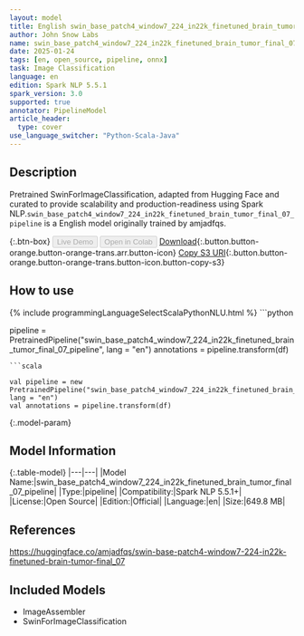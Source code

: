 ```yaml
---
layout: model
title: English swin_base_patch4_window7_224_in22k_finetuned_brain_tumor_final_07_pipeline pipeline SwinForImageClassification from amjadfqs
author: John Snow Labs
name: swin_base_patch4_window7_224_in22k_finetuned_brain_tumor_final_07_pipeline
date: 2025-01-24
tags: [en, open_source, pipeline, onnx]
task: Image Classification
language: en
edition: Spark NLP 5.5.1
spark_version: 3.0
supported: true
annotator: PipelineModel
article_header:
  type: cover
use_language_switcher: "Python-Scala-Java"
---
```


## Description

Pretrained SwinForImageClassification, adapted from Hugging Face and curated to provide scalability and production-readiness using Spark NLP.`swin_base_patch4_window7_224_in22k_finetuned_brain_tumor_final_07_pipeline` is a English model originally trained by amjadfqs.

{:.btn-box}
<button class="button button-orange" disabled>Live Demo</button>
<button class="button button-orange" disabled>Open in Colab</button>
[Download](https://s3.amazonaws.com/auxdata.johnsnowlabs.com/public/models/swin_base_patch4_window7_224_in22k_finetuned_brain_tumor_final_07_pipeline_en_5.5.1_3.0_1737694833755.zip){:.button.button-orange.button-orange-trans.arr.button-icon}
[Copy S3 URI](s3://auxdata.johnsnowlabs.com/public/models/swin_base_patch4_window7_224_in22k_finetuned_brain_tumor_final_07_pipeline_en_5.5.1_3.0_1737694833755.zip){:.button.button-orange.button-orange-trans.button-icon.button-copy-s3}

## How to use



<div class="tabs-box" markdown="1">
{% include programmingLanguageSelectScalaPythonNLU.html %}
```python

pipeline = PretrainedPipeline("swin_base_patch4_window7_224_in22k_finetuned_brain_tumor_final_07_pipeline", lang = "en")
annotations =  pipeline.transform(df)   

```
```scala

val pipeline = new PretrainedPipeline("swin_base_patch4_window7_224_in22k_finetuned_brain_tumor_final_07_pipeline", lang = "en")
val annotations = pipeline.transform(df)

```
</div>

{:.model-param}
## Model Information

{:.table-model}
|---|---|
|Model Name:|swin_base_patch4_window7_224_in22k_finetuned_brain_tumor_final_07_pipeline|
|Type:|pipeline|
|Compatibility:|Spark NLP 5.5.1+|
|License:|Open Source|
|Edition:|Official|
|Language:|en|
|Size:|649.8 MB|

## References

https://huggingface.co/amjadfqs/swin-base-patch4-window7-224-in22k-finetuned-brain-tumor-final_07

## Included Models

- ImageAssembler
- SwinForImageClassification